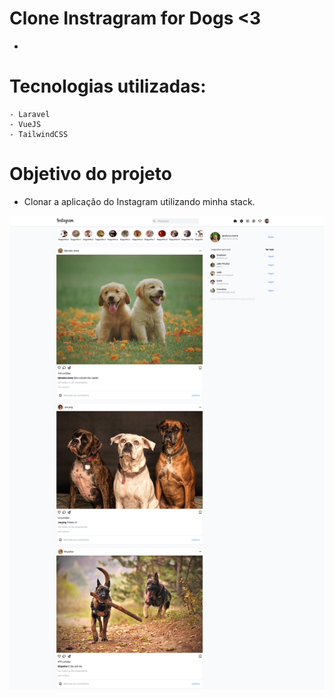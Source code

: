 # Clone Instragram for Dogs <3
- 
# Tecnologias utilizadas:

    - Laravel
    - VueJS
    - TailwindCSS 

# Objetivo do projeto
  - Clonar a aplicação do Instagram utilizando minha stack.

![Screenshot](foto.png)
